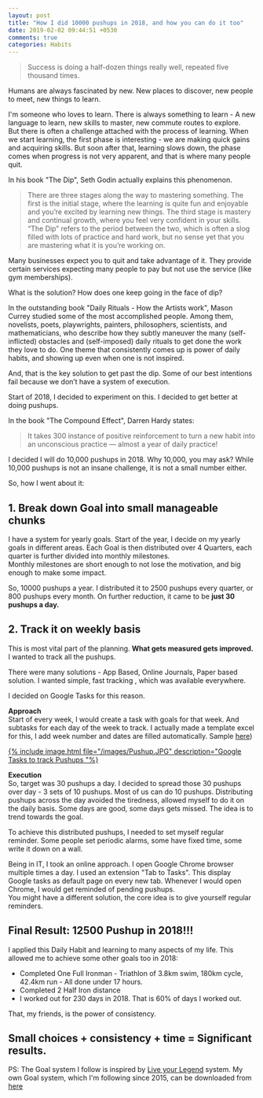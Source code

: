 ```yaml
---
layout: post
title: "How I did 10000 pushups in 2018, and how you can do it too"
date: 2019-02-02 09:44:51 +0530
comments: true
categories: Habits
---
```


> Success is doing a half-dozen things really well, repeated five thousand times.  

Humans are always fascinated by new. New places to discover, new people to meet, new things to learn.  

I'm someone who loves to learn. There is always something to learn - A new language to learn, new skills to master, new commute routes to explore.  
But there is often a challenge attached with the process of learning. When we start learning, the first phase is interesting - we are making quick gains and acquiring skills. But soon after that, learning slows down, the phase comes when progress is not very apparent, and that is where many people quit.  
<!--more-->

In his book "The Dip", Seth Godin actually explains this phenomenon.  
> There are three stages along the way to mastering something. The first is the initial stage, where the learning is quite fun and enjoyable and you’re excited by learning new things. The third stage is mastery and continual growth, where you feel very confident in your skills. “The Dip” refers to the period between the two, which is often a slog filled with lots of practice and hard work, but no sense yet that you are mastering what it is you’re working on.  

Many businesses expect you to quit and take advantage of it. They provide certain services expecting many people to pay but not use the service (like gym memberships).  

What is the solution? How does one keep going in the face of dip?   

In the outstanding book "Daily Rituals - How the Artists work", Mason Currey studied some of the most accomplished people. Among them, novelists, poets, playwrights, painters, philosophers, scientists, and mathematicians, who describe how they subtly maneuver the many (self-inflicted) obstacles and (self-imposed) daily rituals to get done the work they love to do. One theme that consistently comes up is power of daily habits, and showing up even when one is not inspired.   

And, that is the key solution to get past the dip. Some of our best intentions fail because we don’t have a system of execution.   

Start of 2018, I decided to experiment on this. I decided to get better at doing pushups.  

In the book "The Compound Effect", Darren Hardy states:  
> It takes 300 instance of positive reinforcement to turn a new habit into an unconscious practice — almost a year of daily practice!  

I decided I will do 10,000 pushups in 2018. Why 10,000, you may ask? While 10,000 pushups is not an insane challenge, it is not a small number either.  

So, how I went about it:  

## 1. Break down Goal into small manageable chunks
I have a system for yearly goals.
Start of the year, I decide on my yearly goals in different areas. Each Goal is then distributed over 4 Quarters,  each quarter is further divided into monthly milestones.  
Monthly milestones are short enough to not lose the motivation, and big enough to make some impact.  

So, 10000 pushups a year. I distributed it to 2500 pushups every quarter, or 800 pushups every month. 
On further reduction, it came to be **just 30 pushups a day.**  

## 2. Track it on weekly basis
This is most vital part of the planning. **What gets measured gets improved.**  
I wanted to track all the pushups.  

There were many solutions - App Based, Online Journals, Paper based solution. I wanted simple, fast tracking , which was available everywhere.  

I decided on Google Tasks for this reason.

**Approach**   
Start of every week, I would create a task with goals for that week. And subtasks for each day of the week to track. I actually made a template excel for this, I add week number and dates are filled automatically. Sample [here](https://docs.google.com/spreadsheets/d/16-mHjsayC9Z7-EnqfYbXihC0o9HUoagopwwlzPXgcHI/edit?usp=sharing))   

[{% include image.html file="/images/Pushup.JPG" description="Google Tasks to track Pushups "%}](/images/Pushup.JPG)  

**Execution**   
So, target was 30 pushups a day. I decided to spread those 30 pushups over day - 3 sets of 10 pushups. Most of us can do 10 pushups. Distributing pushups across the day avoided the tiredness,  allowed myself to do it on the daily basis. Some days are good, some days gets missed. The idea is to trend towards the goal.  

To achieve this distributed pushups, I needed to set myself regular reminder.  Some people set periodic alarms, some have fixed time, some write it down on a wall.  

Being in IT, I took an online approach.  I open Google Chrome browser multiple times a day. I used an extension "Tab to Tasks". This display Google tasks as default page on every new tab. Whenever I would open Chrome, I would get reminded of pending pushups.  
You might have a different solution, the core idea is to give yourself regular reminders.  

## **Final Result: 12500 Pushup in 2018!!!**

I applied this Daily Habit and learning to many aspects of my life. This allowed me to achieve some other goals too in 2018:  
- Completed One Full Ironman - Triathlon of 3.8km swim, 180km cycle, 42.4km run - All done under 17 hours.  
- Completed 2 Half Iron distance  
- I worked out for 230 days in 2018. That is 60% of days I worked out.  

That, my friends, is the power of consistency.  

## Small choices + consistency + time = Significant results.  

PS: The Goal system I follow is inspired by [Live your Legend](https://liveyourlegend.net/get-your-free-2019-weekly-planning-and-goal-setting-guides/) system. My own Goal system, which I'm following since 2015, can be downloaded from [here](https://docs.google.com/spreadsheets/d/1kqNoLGhg0gcGH80RUnB3E3QtJ-I6eP0vRI6897SsMII/edit?usp=sharing)  
